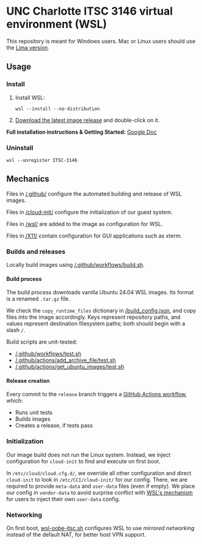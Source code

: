 # UNC Charlotte ITSC 3146 virtual environment (WSL)

This repository is meant for Windows users. Mac or Linux users should use the [Lima version](https://github.com/jeffreyalanwang/ITSC_3146_Lima).

## Usage
### Install

1.  Install WSL:

    `wsl --install --no-distribution`

2.  [Download the latest image release](https://github.com/jeffreyalanwang/ITSC_3146_WSL/releases) and double-click on it.

**Full installation instructions & Getting Started:** [Google Doc](https://docs.google.com/document/d/1sqxhCL-XgVQ76An_PvmMUZ3INQ5uFnjl/edit?usp=sharing&ouid=103252777093034404109&rtpof=true&sd=true)

### Uninstall
`wsl --unregister ITSC-3146`

## Mechanics
Files in [/.github/](/.github/) configure the automated building and release of WSL images.

Files in [/cloud-init/](/cloud-init/) configure the initialization of our guest system.

Files in [/wsl/](/wsl/) are added to the image as configuration for WSL.

Files in [/X11/](/X11/) contain configuration for GUI applications such as xterm.

### Builds and releases
Locally build images using [/.github/workflows/build.sh](/.github/workflows/build.sh).

#### Build process
The build process downloads vanilla Ubuntu 24.04 WSL images. Its format is a renamed `.tar.gz` file.

We check the `copy_runtime_files` dictionary in [/build_config.json](/build_config.json), and copy files into the image accordingly. Keys represent repository paths, and values represent destination filesystem paths; both should begin with a slash `/`.

Build scripts are unit-tested:
* [/.github/workflows/test.sh](/.github/workflows/test.sh)
* [/.github/actions/add_archive_file/test.sh](/.github/actions/add_archive_file/test.sh)
* [/.github/actions/get_ubuntu_images/test.sh](/.github/actions/get_ubuntu_images/test.sh)

#### Release creation
Every commit to the `release` branch triggers a [GitHub Actions workflow](/.github/workflows/release.yml), which:
* Runs unit tests
* Builds images
* Creates a release, if tests pass

### Initialization
Our image build does not run the Linux system. Instead, we inject configuration for `cloud-init` to find and execute on first boot.

In `/etc/cloud/cloud.cfg.d/`, we override all other configuration and direct `cloud-init` to look in `/etc/CCI/cloud-init/` for our config. There, we are required to provide `meta-data` and `user-data` files (even if empty). We place our config in `vendor-data` to avoid surprise conflict with [WSL's mechanism](https://cloudinit.readthedocs.io/en/latest/reference/datasources/wsl.html) for users to inject their own `user-data` config.

### Networking
On first boot, [wsl-oobe-itsc.sh](/wsl/wsl-oobe-itsc.sh) configures WSL to use *mirrored networking* instead of the default NAT, for better host VPN support.